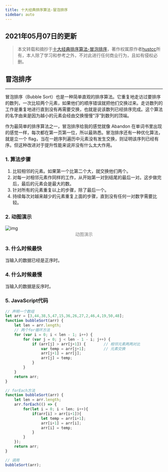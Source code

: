 ```yaml
---
title: 十大经典排序算法-冒泡排序
sidebar: auto
---
```

<style>
    .go-to-top {
        display: block !important;
    }
</style>

## 2021年05月07日的更新
>本文转载和摘抄于[十大经典排序算法-冒泡排序](https://sort.hust.cc/1.bubblesort)，著作权属原作者[hustcc](https://github.com/hustcc)所有，本人除了学习和参考之外，不对此进行任何商业行为，且如有侵权必删。

## 冒泡排序
---

冒泡排序（Bubble Sort）也是一种简单直观的排序算法。它重复地走访过要排序的数列，一次比较两个元素，如果他们的顺序错误就把他们交换过来。走访数列的工作是重复地进行直到没有再需要交换，也就是说该数列已经排序完成。这个算法的名字由来是因为越小的元素会经由交换慢慢“浮”到数列的顶端。  

作为最简单的排序算法之一，冒泡排序给我的感觉就像 Abandon 在单词书里出现的感觉一样，每次都在第一页第一位，所以最熟悉。冒泡排序还有一种优化算法，就是立一个 flag，当在一趟序列遍历中元素没有发生交换，则证明该序列已经有序。但这种改进对于提升性能来说并没有什么太大作用。  

### 1. 算法步骤
1. 比较相邻的元素。如果第一个比第二个大，就交换他们两个。
2. 对每一对相邻元素作同样的工作，从开始第一对到结尾的最后一对。这步做完后，最后的元素会是最大的数。
3. 针对所有的元素重复以上的步骤，除了最后一个。
4. 持续每次对越来越少的元素重复上面的步骤，直到没有任何一对数字需要比较。

### 2. 动图演示
<img class="custom" :src="$withBase('/assets/img/bubbleSort/bubbleSort.gif')" alt="img" style="margin:0 auto; display:block;">
<div style="color: gray; margin: 0px auto; text-align: center;">动图演示</div>

### 3. 什么时候最快
当输入的数据已经是正序时。

### 4. 什么时候最慢
当输入的数据是反序时。

### 5. JavaScript代码
```JavaScript
// 声明一个数组
let arr = [3,44,38,5,47,15,36,26,27,2,46,4,19,50,48];
function bubbleSort(arr) {
    let len = arr.length;
    // 两个for循环方法
    for (var i = 0; i < len - 1; i++) {
        for (var j = 0; j < len - 1 - i; j++) {
            if (arr[j] > arr[j+1]) {        // 相邻元素两两对比
                var temp = arr[j+1];        // 元素交换
                arr[j+1] = arr[j];
                arr[j] = temp;
            }
        }
    }
    return arr;
}

// forEach方法
function bubbleSort(arr) {
    let len = arr.length;
    arr.forEach(() => {
        for(let i = 0; i < len; i++){
            if(arr[i] > arr[i+1]){
                let temp = arr[i+1];
                arr[i+1] = arr[i];
                arr[i] = temp;
            }
        }
    });
    return arr;
}

// 调用
bubbleSort(arr);
```